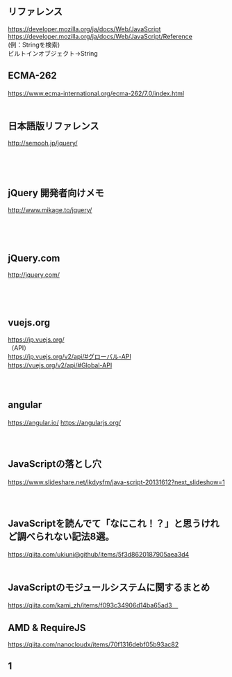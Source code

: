 ## リファレンス  
https://developer.mozilla.org/ja/docs/Web/JavaScript  
https://developer.mozilla.org/ja/docs/Web/JavaScript/Reference    
(例：Stringを検索)  
ビルトインオブジェクト→String  
  

## ECMA-262
https://www.ecma-international.org/ecma-262/7.0/index.html
　  
　  
## 日本語版リファレンス  
http://semooh.jp/jquery/  
　  
　  
　  
## jQuery 開発者向けメモ  
http://www.mikage.to/jquery/  
　  
　  
　  
## jQuery.com  
http://jquery.com/  
　  
　  
　  
## vuejs.org 
https://jp.vuejs.org/  
（API）  
https://jp.vuejs.org/v2/api/#グローバル-API  
https://vuejs.org/v2/api/#Global-API
　  
　  
　  
## angular
https://angular.io/
https://angularjs.org/
　  
　  
　  
## JavaScriptの落とし穴
https://www.slideshare.net/ikdysfm/java-script-20131612?next_slideshow=1
　  
　  
　  
## JavaScriptを読んでて「なにこれ！？」と思うけれど調べられない記法8選。
https://qiita.com/ukiuni@github/items/5f3d8620187905aea3d4
　  
　  
## JavaScriptのモジュールシステムに関するまとめ
https://qiita.com/kami_zh/items/f093c34906d14ba65ad3　  


## AMD & RequireJS
https://qiita.com/nanocloudx/items/70f1316debf05b93ac82


## 1
